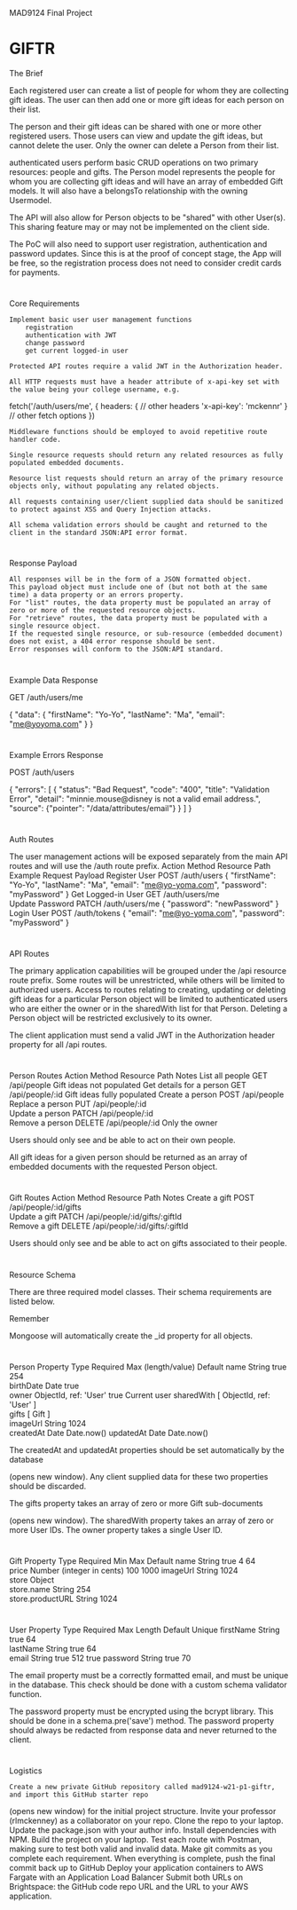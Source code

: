 MAD9124 Final Project

# GIFTR

 The Brief



Each registered user can create a list of people for whom they are collecting gift ideas.
 The user can then add one or more gift ideas for each person on their list.

The person and their gift ideas can be shared with one or more other registered users. 
Those users can view and update the gift ideas, but cannot delete the user. Only the owner can delete a Person from their list.

authenticated users perform basic CRUD operations on two primary resources: people and gifts.
 The Person model represents the people for whom you are collecting gift ideas and will have an array of embedded Gift models.
  It will also have a belongsTo relationship with the owning Usermodel.

The API will also allow for Person objects to be "shared" with other User(s). This sharing feature may or may not be implemented on the client side.

The PoC will also need to support user registration, authentication and password updates. Since this is at the proof of concept stage, the App will be free, so the registration process does not need to consider credit cards for payments.
#
Core Requirements

    Implement basic user user management functions
        registration
        authentication with JWT
        change password
        get current logged-in user

    Protected API routes require a valid JWT in the Authorization header.

    All HTTP requests must have a header attribute of x-api-key set with the value being your college username, e.g.

fetch('/auth/users/me', {
  headers: {
    // other headers
    'x-api-key': 'mckennr'
  }
  // other fetch options
})

    Middleware functions should be employed to avoid repetitive route handler code.

    Single resource requests should return any related resources as fully populated embedded documents.

    Resource list requests should return an array of the primary resource objects only, without populating any related objects.

    All requests containing user/client supplied data should be sanitized to protect against XSS and Query Injection attacks.

    All schema validation errors should be caught and returned to the client in the standard JSON:API error format.

#
Response Payload

    All responses will be in the form of a JSON formatted object.
    This payload object must include one of (but not both at the same time) a data property or an errors property.
    For "list" routes, the data property must be populated an array of zero or more of the requested resource objects.
    For "retrieve" routes, the data property must be populated with a single resource object.
    If the requested single resource, or sub-resource (embedded document) does not exist, a 404 error response should be sent.
    Error responses will conform to the JSON:API standard.

#
Example Data Response

GET /auth/users/me

{
  "data": {
    "firstName": "Yo-Yo",
    "lastName": "Ma",
    "email": "me@yoyoma.com"
  }
}

#
Example Errors Response

POST /auth/users

{
  "errors": [
    {
      "status": "Bad Request",
      "code": "400",
      "title": "Validation Error",
      "detail": "minnie.mouse@disney is not a valid email address.",
      "source": {"pointer": "/data/attributes/email"}
    }
  ]
}

#
Auth Routes

The user management actions will be exposed separately from the main API routes and will use the /auth route prefix.
Action 	Method 	Resource Path 	Example Request Payload
Register User 	POST 	/auth/users 	{
  "firstName": "Yo-Yo",
  "lastName": "Ma",
  "email": "me@yo-yoma.com",
  "password": "myPassword"
}
Get Logged-in User 	GET 	/auth/users/me 	
Update Password 	PATCH 	/auth/users/me 	{ "password": "newPassword" }
Login User 	POST 	/auth/tokens 	{
  "email": "me@yo-yoma.com",
  "password": "myPassword"
}
#
API Routes

The primary application capabilities will be grouped under the /api resource route prefix. Some routes will be unrestricted, while others will be limited to authorized users. Access to routes relating to creating, updating or deleting gift ideas for a particular Person object will be limited to authenticated users who are either the owner or in the sharedWith list for that Person. Deleting a Person object will be restricted exclusively to its owner.

The client application must send a valid JWT in the Authorization header property for all /api routes.
#
Person Routes
Action 	Method 	Resource Path 	Notes
List all people 	GET 	/api/people 	Gift ideas not populated
Get details for a person 	GET 	/api/people/:id 	Gift ideas fully populated
Create a person 	POST 	/api/people 	
Replace a person 	PUT 	/api/people/:id 	
Update a person 	PATCH 	/api/people/:id 	
Remove a person 	DELETE 	/api/people/:id 	Only the owner

Users should only see and be able to act on their own people.

All gift ideas for a given person should be returned as an array of embedded documents with the requested Person object.
#
Gift Routes
Action 	Method 	Resource Path 	Notes
Create a gift 	POST 	/api/people/:id/gifts 	
Update a gift 	PATCH 	/api/people/:id/gifts/:giftId 	
Remove a gift 	DELETE 	/api/people/:id/gifts/:giftId 	

Users should only see and be able to act on gifts associated to their people.
#
Resource Schema

There are three required model classes. Their schema requirements are listed below.

Remember

Mongoose will automatically create the _id property for all objects.
#
Person
Property 	Type 	Required 	Max (length/value) 	Default
name 	String 	true 	254 	
birthDate 	Date 	true 		
owner 	ObjectId, ref: 'User' 	true 		Current user
sharedWith 	[ ObjectId, ref: 'User' ] 			
gifts 	[ Gift ] 			
imageUrl 	String 		1024 	
createdAt 	Date 			Date.now()
updatedAt 	Date 			Date.now()

The createdAt and updatedAt properties should be set automatically by the database

(opens new window). Any client supplied data for these two properties should be discarded.

The gifts property takes an array of zero or more Gift sub-documents

(opens new window).
The sharedWith property takes an array of zero or more User IDs.
The owner property takes a single User ID.
#
Gift
Property 	Type 	Required 	Min 	Max 	Default
name 	String 	true 	4 	64 	
price 	Number (integer in cents) 		100 		1000
imageUrl 	String 		1024 		
store 	Object 				
store.name 	String 			254 	
store.productURL 	String 			1024 	
#
User
Property 	Type 	Required 	Max Length 	Default 	Unique
firstName 	String 	true 	64 		
lastName 	String 	true 	64 		
email 	String 	true 	512 		true
password 	String 	true 	70 		

The email property must be a correctly formatted email, and must be unique in the database. This check should be done with a custom schema validator function.

The password property must be encrypted using the bcrypt library. This should be done in a schema.pre('save') method. The password property should always be redacted from response data and never returned to the client.
#
Logistics

    Create a new private GitHub repository called mad9124-w21-p1-giftr, and import this GitHub starter repo

(opens new window) for the initial project structure.
Invite your professor (rlmckenney) as a collaborator on your repo.
Clone the repo to your laptop.
Update the package.json with your author info.
Install dependencies with NPM.
Build the project on your laptop.
Test each route with Postman, making sure to test both valid and invalid data.
Make git commits as you complete each requirement.
When everything is complete, push the final commit back up to GitHub
Deploy your application containers to AWS Fargate with an Application Load Balancer
Submit both URLs on Brightspace: the GitHub code repo URL and the URL to your AWS application.